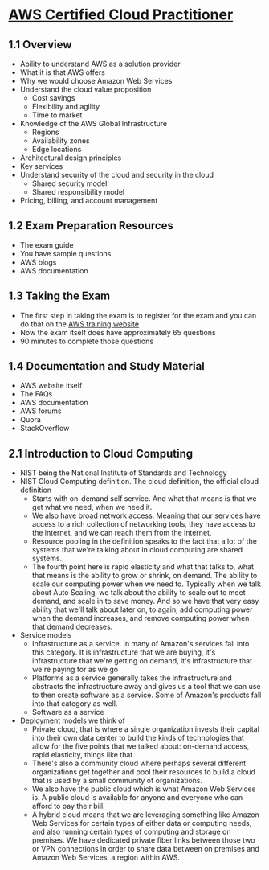 # [AWS Certified Cloud Practitioner](https://learning.oreilly.com/videos/aws-certified-cloud/9780135175507/9780135175507-accp_01_00_00_00)
## 1.1 Overview
- Ability to understand AWS as a solution provider
- What it is that AWS offers 
- Why we would choose Amazon Web Services
- Understand the cloud value proposition
  - Cost savings
  - Flexibility and agility
  - Time to market
- Knowledge of the AWS Global Infrastructure
  - Regions
  - Availability zones
  - Edge locations
- Architectural design principles
- Key services
- Understand security of the cloud and security in the cloud
  - Shared security model
  - Shared responsibility model
- Pricing, billing, and account management
## 1.2 Exam Preparation Resources
- The exam guide
- You have sample questions
- AWS blogs
- AWS documentation
## 1.3 Taking the Exam
- The first step in taking the exam is to register for the exam and you can do that on the [AWS training website](http://www.aws.training)
- Now the exam itself does have approximately 65 questions
- 90 minutes to complete those questions
## 1.4 Documentation and Study Material
- AWS website itself
- The FAQs
- AWS documentation
- AWS forums
- Quora
- StackOverflow
## 2.1 Introduction to Cloud Computing
- NIST being the National Institute of Standards and Technology
- NIST Cloud Computing definition. The cloud definition, the official cloud definition
  - Starts with on-demand self service. And what that means is that we get what we need, when we need it.
  - We also have broad network access. Meaning that our services have access to a rich collection of networking tools, they have access to the internet, and we can reach them from the internet. 
  - Resource pooling in the definition speaks to the fact that a lot of the systems that we're talking about in cloud computing are shared systems. 
  - The fourth point here is rapid elasticity and what that talks to, what that means is the ability to grow or shrink, on demand. The ability to scale our computing power when we need to. Typically when we talk about Auto Scaling, we talk about the ability to scale out to meet demand, and scale in to save money. And so we have that very easy ability that we'll talk about later on, to again, add computing power when the demand increases, and remove computing power when that demand decreases. 
- Service models
  - Infrastructure as a service. In many of Amazon's services fall into this category. It is infrastructure that we are buying, it's infrastructure that we're getting on demand, it's infrastructure that we're paying for as we go
  - Platforms as a service generally takes the infrastructure and abstracts the infrastructure away and gives us a tool that we can use to then create software as a service. Some of Amazon's products fall into that category as well.
  - Software as a service
- Deployment models we think of
  - Private cloud, that is where a single organization invests their capital into their own data center to build the kinds of technologies that allow for the five points that we talked about: on-demand access, rapid elasticity, things like that. 
  - There's also a community cloud where perhaps several different organizations get together and pool their resources to build a cloud that is used by a small community of organizations. 
  - We also have the public cloud which is what Amazon Web Services is. A public cloud is available for anyone and everyone who can afford to pay their bill. 
  - A hybrid cloud means that we are leveraging something like Amazon Web Services for certain types of either data or computing needs, and also running certain types of computing and storage on premises. We have dedicated private fiber links between those two or VPN connections in order to share data between on premises and Amazon Web Services, a region within AWS.
